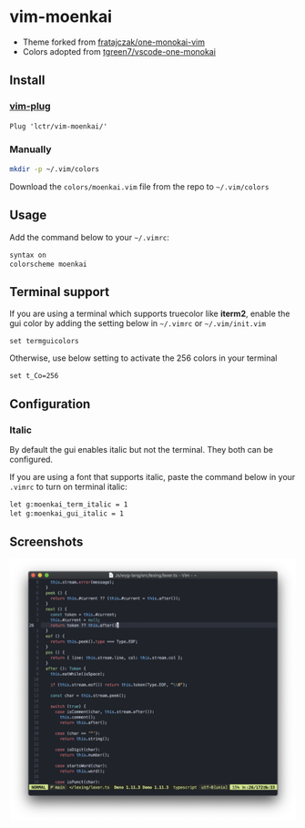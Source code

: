 vim-moenkai
===========

* Theme forked from [fratajczak/one-monokai-vim](https://github.com/fratajczak/one-monokai-vim)
* Colors adopted from [tgreen7/vscode-one-monokai](https://github.com/tgreen7/vscode-one-monokai)

Install
-------

### [vim-plug](https://github.com/junegunn/vim-plug)

    Plug 'lctr/vim-moenkai/'

### Manually

```bash
mkdir -p ~/.vim/colors
```
    
Download the `colors/moenkai.vim` file from the repo to `~/.vim/colors`

Usage
-----

Add the command below to your `~/.vimrc`:

```VimL
syntax on
colorscheme moenkai
```

Terminal support
----------------

If you are using a terminal which supports truecolor like **iterm2**, enable the gui color by adding the setting below in `~/.vimrc` or `~/.vim/init.vim`

```VimL
set termguicolors
```

Otherwise, use below setting to activate the 256 colors in your terminal

```VimL
set t_Co=256
```

Configuration
-------------

### Italic

By default the gui enables italic but not the terminal. They both can be configured.
    
If you are using a font that supports italic, paste the command below in your `.vimrc` to turn on terminal italic:

    let g:moenkai_term_italic = 1
    let g:moenkai_gui_italic = 1

Screenshots
-----------

![Screenshot](moenkai.png)
